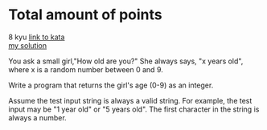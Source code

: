 # Total amount of points
8 kyu
[link to kata](https://www.codewars.com/kata/557cd6882bfa3c8a9f0000c1/train/javascript)
<br>
[my solution](./kata.js)

You ask a small girl,"How old are you?" She always says, "x years old", where x is a random number between 0 and 9.

Write a program that returns the girl's age (0-9) as an integer.

Assume the test input string is always a valid string. For example, the test input may be "1 year old" or "5 years old". The first character in the string is always a number.